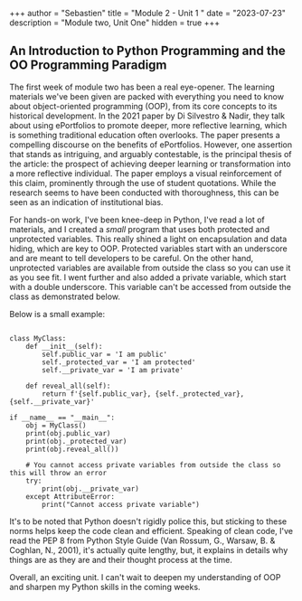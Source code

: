 +++
author = "Sebastien"
title = "Module 2 - Unit 1 "
date = "2023-07-23"
description = "Module two, Unit One"
hidden = true
+++

## An Introduction to Python Programming and the OO Programming Paradigm

The first week of module two has been a real eye-opener. The learning materials we've been given are packed with everything you need to know about object-oriented programming (OOP), from its core concepts to its historical development. In the 2021 paper by Di Silvestro & Nadir, they talk about using ePortfolios to promote deeper, more reflective learning, which is something traditional education often overlooks. The paper presents a compelling discourse on the benefits of ePortfolios. However, one assertion that stands as intriguing, and arguably contestable, is the principal thesis of the article: the prospect of achieving deeper learning or transformation into a more reflective individual. The paper employs a visual reinforcement of this claim, prominently through the use of student quotations. While the research seems to have been conducted with thoroughness, this can be seen as an indication of institutional bias.

For hands-on work, I've been knee-deep in Python, I've read a lot of materials, and I created a _small_ program that uses both protected and unprotected variables. This really shined a light on encapsulation and data hiding, which are key to OOP. Protected variables start with an underscore and are meant to tell developers to be careful. On the other hand, unprotected variables are available from outside the class so you can use it as you see fit. I went further and also added a private variable, which start with a double underscore. This variable can't be accessed from outside the class as demonstrated below.

Below is a small example:

```python3

class MyClass:
    def __init__(self):
        self.public_var = 'I am public'
        self._protected_var = 'I am protected'
        self.__private_var = 'I am private'

    def reveal_all(self):
        return f'{self.public_var}, {self._protected_var}, {self.__private_var}'

if __name__ == "__main__":
    obj = MyClass()
    print(obj.public_var)
    print(obj._protected_var)
    print(obj.reveal_all())

    # You cannot access private variables from outside the class so this will throw an error
    try:
        print(obj.__private_var)
    except AttributeError:
        print("Cannot access private variable")
```

It's to be noted that Python doesn't rigidly police this, but sticking to these norms helps keep the code clean and efficient. Speaking of clean code, I've read the PEP 8 from Python Style Guide (Van Rossum, G., Warsaw, B. & Coghlan, N., 2001), it's actually quite lengthy, but, it explains in details why things are as they are and their thought process at the time.

Overall, an exciting unit. I can't wait to deepen my understanding of OOP and sharpen my Python skills in the coming weeks.